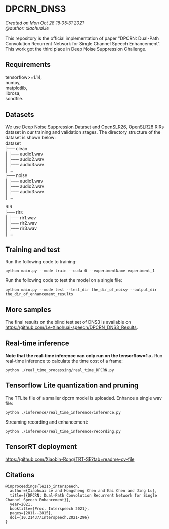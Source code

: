 # DPCRN_DNS3
*Created on Mon Oct 28 16:05:31 2021* </br>
*@author: xiaohuai.le*

This repository is the official implementation of paper "DPCRN: Dual-Path Convolution Recurrent Network for Single Channel Speech Enhancement". This work got the third place in Deep Noise Suppression Challenge.
## Requirements
tensorflow>=1.14, </br>
numpy,            </br>
matplotlib,       </br>
librosa,          </br>
sondfile.         </br>

## Datasets
 We use [Deep Noise Suppression Dataset](https://github.com/microsoft/DNS-Challenge) and [OpenSLR26](http://www.openslr.org/26/), [OpenSLR28](http://www.openslr.org/28/) RIRs dataset in our training and validation stages. The directory structure of the dataset is shown below: </br>
dataset </br>
├── clean    </br>
│    ├── audio1.wav</br>
│    ├── audio2.wav</br>
│    ├── audio3.wav</br>
│    ...</br>
├── noise</br>
│    ├── audio1.wav</br>
│    ├── audio2.wav</br>
│    ├── audio3.wav</br>
│    ...</br>

RIR</br>
├── rirs</br>
│    ├── rir1.wav</br>
│    ├── rir2.wav</br>
│    ├── rir3.wav</br>
│    ...</br>

## Training and test
Run the following code to training:
```shell
python main.py --mode train --cuda 0 --experimentName experiment_1
```
Run the following code to test the model on a single file:
```shell
python main.py --mode test --test_dir the_dir_of_noisy --output_dir the_dir_of_enhancement_results
```
## More samples 

The final results on the blind test set of DNS3 is available on https://github.com/Le-Xiaohuai-speech/DPCRN_DNS3_Results. </br>

## Real-time inference
**Note that the real-time inference can only run on the tensorflow=1.x.**
Run real-time inference to calculate the time cost of a frame:</br>  
```shell
python ./real_time_processing/real_time_DPCRN.py
```
## Tensorflow Lite quantization and pruning
The TFLite file of a smaller dpcrn model is uploaded.
Enhance a single wav file:
```shell
python ./inference/real_time_inference/inference.py
```
Streaming recording and enhancement: 
```shell
python ./inference/real_time_inference/recording.py
```
## TensorRT deployment
https://github.com/Xiaobin-Rong/TRT-SE?tab=readme-ov-file

## Citations
```shell
@inproceedings{le21b_interspeech,
  author={Xiaohuai Le and Hongsheng Chen and Kai Chen and Jing Lu},
  title={{DPCRN: Dual-Path Convolution Recurrent Network for Single Channel Speech Enhancement}},
  year=2021,
  booktitle={Proc. Interspeech 2021},
  pages={2811--2815},
  doi={10.21437/Interspeech.2021-296}
}
```
